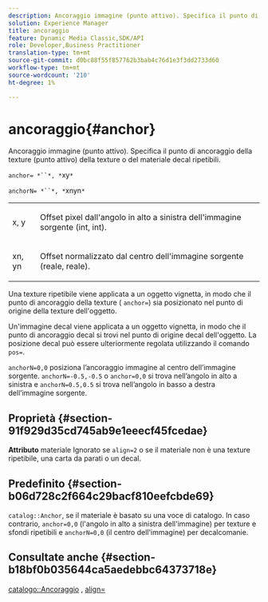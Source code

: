 ```yaml
---
description: Ancoraggio immagine (punto attivo). Specifica il punto di ancoraggio della texture (punto attivo) della texture o del materiale decal ripetibili.
solution: Experience Manager
title: ancoraggio
feature: Dynamic Media Classic,SDK/API
role: Developer,Business Practitioner
translation-type: tm+mt
source-git-commit: d0bc88f55f857762b3bab4c76d1e3f3dd2733d60
workflow-type: tm+mt
source-wordcount: '210'
ht-degree: 1%

---
```



# ancoraggio{#anchor}

Ancoraggio immagine (punto attivo). Specifica il punto di ancoraggio della texture (punto attivo) della texture o del materiale decal ripetibili.

`anchor= *``*, *`xy`*`

`anchorN= *``*, *`xnyn`*`

<table id="simpletable_1D8E91D8424A424787C4D20C9B040115"> 
 <tr class="strow"> 
  <td class="stentry"> <p><span class="varname"> x</span>,  <span class="varname"> y</span> </p></td> 
  <td class="stentry"> <p>Offset pixel dall'angolo in alto a sinistra dell'immagine sorgente (int, int). </p></td> 
 </tr> 
 <tr class="strow"> 
  <td class="stentry"> <p><span class="varname"> xn</span>,  <span class="varname"> yn</span> </p></td> 
  <td class="stentry"> <p>Offset normalizzato dal centro dell'immagine sorgente (reale, reale). </p></td> 
 </tr> 
</table>

Una texture ripetibile viene applicata a un oggetto vignetta, in modo che il punto di ancoraggio della texture ( `anchor=`) sia posizionato nel punto di origine della texture dell&#39;oggetto.

Un&#39;immagine decal viene applicata a un oggetto vignetta, in modo che il punto di ancoraggio decal si trovi nel punto di origine decal dell&#39;oggetto. La posizione decal può essere ulteriormente regolata utilizzando il comando `pos=`.

`anchorN=0,0` posiziona l’ancoraggio immagine al centro dell’immagine sorgente. `anchorN=-0.5,-0.5` o  `anchor=0,0` si trova nell’angolo in alto a sinistra e  `anchorN=0.5,0.5` si trova nell’angolo in basso a destra dell’immagine sorgente.

## Proprietà {#section-91f929d35cd745ab9e1eeecf45fcedae}

**Attributo** materiale Ignorato se `align=2` o se il materiale non è una texture ripetibile, una carta da parati o un decal.

## Predefinito {#section-b06d728c2f664c29bacf810eefcbde69}

`catalog::Anchor`, se il materiale è basato su una voce di catalogo. In caso contrario, `anchor=0,0` (l&#39;angolo in alto a sinistra dell&#39;immagine) per texture e sfondi ripetibili e `anchorN=0,0` (il centro dell&#39;immagine) per decalcomanie.

## Consultate anche {#section-b18bf0b035644ca5aedebbc64373718e}

[catalogo::Ancoraggio](../../../../../ir-api/material-cat/image-rendering-api-ref/c-ir-material-catalog/c-ir-material-data-reference/r-ir-cat-anchor.md#reference-d9b1d49db1fc440686f64b84453297ab) ,  [align=](../../../../../ir-api/http-protocol/image-rendering-api-ref/c-ir-http-protocol-ref/c-ir-http-protocol-command-reference/r-ir-align.md#reference-4d63baa522ce42f9b15167ba34c5c6a7)
